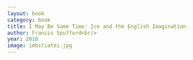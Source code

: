 ```yaml
---
layout: book
category: book
title: I May Be Some Time: Ice and the English Imagination
author: Francis Spufford<br/>
year: 2018
image: imbstiatei.jpg
---
```

